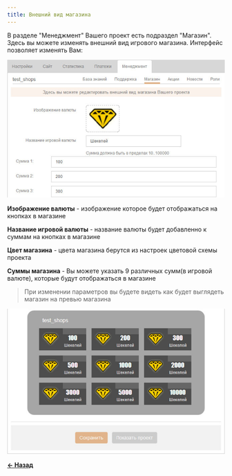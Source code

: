 ```yaml
---
title: Внешний вид магазина
---
```


В разделе "Менеджмент" Вашего проект есть подраздел "Магазин". Здесь вы можете изменять внешний вид игрового магазина.
Интерфейс позволяет изменять Вам:

![Редактирование сумм магазина](/images/shop/shop_sums.jpg "Редактирование сумм магазина")

**Изображение валюты** - изображение которое будет отображаться на кнопках в магазине

**Название игровой валюты** - название валюты будет добавленно к суммам на кнопках в магазине

**Цвет магазина** - цвета магазина берутся из настроек цветовой схемы проекта

**Суммы магазина** - Вы можете указать 9 различных сумм(в игровой валюте), которые будут отображаться в магазине

> При изменении параметров вы будете видеть как будет выглядеть магазин на превью магазина

![Превью магазина](/images/shop/shop_preview.jpg "Превью магазина")


[**<- Назад**](/docs/shop/)